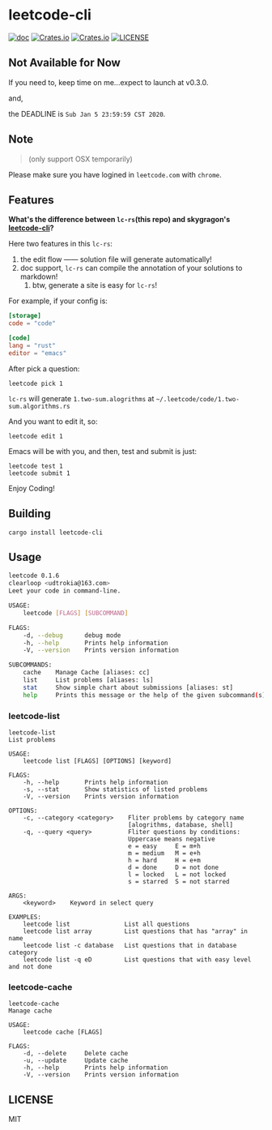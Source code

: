 # leetcode-cli
[![doc](https://img.shields.io/badge/0.1.5-docs-green.svg)](https://docs.rs/leetcode-cli/)
[![Crates.io](https://img.shields.io/crates/v/leetcode-cli.svg)](https://crates.io/crates/leetcode-cli)
[![Crates.io](https://img.shields.io/crates/d/leetcode-cli.svg)](https://crates.io/crates/leetcode-cli)
[![LICENSE](https://img.shields.io/crates/l/leetcode-cli.svg)](https://choosealicense.com/licenses/mit/)

## Not Available for Now

If you need to, keep time on me...expect to launch at v0.3.0.

and,

the DEADLINE is `Sub Jan 5 23:59:59 CST 2020`.


## Note
> (only support OSX temporarily)

Please make sure you have logined in `leetcode.com` with `chrome`.

## Features

**What's the difference between `lc-rs`(this repo) and skygragon's [leetcode-cli](https://github.com/skygragon/leetcode-cli)?**

Here two features in this `lc-rs`:

1. the edit flow —— solution file will generate automatically!
2. doc support, `lc-rs` can compile the annotation of your solutions to markdown!
   1. btw, generate a site is easy for `lc-rs`!

For example, if your config is:

```toml
[storage]
code = "code"

[code]
lang = "rust"
editor = "emacs"
```

After pick a question:

```
leetcode pick 1
```

`lc-rs` will generate `1.two-sum.alogrithms` at `~/.leetcode/code/1.two-sum.algorithms.rs`

And you want to edit it, so:

```
leetcode edit 1
```

Emacs will be with you, and then, test and submit is just:


```
leetcode test 1
leetcode submit 1
```

Enjoy Coding!

## Building

```
cargo install leetcode-cli
```


## Usage
```sh
leetcode 0.1.6
clearloop <udtrokia@163.com>
Leet your code in command-line.

USAGE:
    leetcode [FLAGS] [SUBCOMMAND]

FLAGS:
    -d, --debug      debug mode
    -h, --help       Prints help information
    -V, --version    Prints version information

SUBCOMMANDS:
    cache    Manage Cache [aliases: cc]
    list     List problems [aliases: ls]
    stat     Show simple chart about submissions [aliases: st]
    help     Prints this message or the help of the given subcommand(s)
```

### leetcode-list
```
leetcode-list 
List problems

USAGE:
    leetcode list [FLAGS] [OPTIONS] [keyword]

FLAGS:
    -h, --help       Prints help information
    -s, --stat       Show statistics of listed problems
    -V, --version    Prints version information

OPTIONS:
    -c, --category <category>    Fliter problems by category name
                                 [alogrithms, database, shell]
    -q, --query <query>          Fliter questions by conditions:
                                 Uppercase means negative
                                 e = easy     E = m+h
                                 m = medium   M = e+h
                                 h = hard     H = e+m
                                 d = done     D = not done
                                 l = locked   L = not locked
                                 s = starred  S = not starred

ARGS:
    <keyword>    Keyword in select query

EXAMPLES:
    leetcode list               List all questions
    leetcode list array         List questions that has "array" in name
    leetcode list -c database   List questions that in database category
    leetcode list -q eD         List questions that with easy level and not done
```

### leetcode-cache

```
leetcode-cache 
Manage cache

USAGE:
    leetcode cache [FLAGS]

FLAGS:
    -d, --delete     Delete cache
    -u, --update     Update cache
    -h, --help       Prints help information
    -V, --version    Prints version information
```

## LICENSE
MIT
